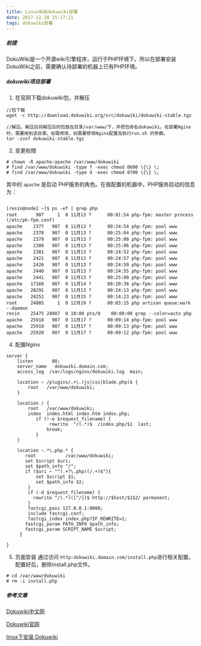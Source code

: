 ```yaml
---
title: Linux系统dokuwiki部署
date: 2017-12-28 15:17:21
tags: dokuwiki部署
---
```


##### 前提
DokuWiki是一个开源wiki引擎程序，运行于PHP环境下。所以在部署安装DokuWiki之前，需要确认待部署的机器上已有PHP环境。

##### dokuwiki项目部署

1. 在官网下载dokuwiki包，并解压

```
//包下载
wget -c http://download.dokuwiki.org/src/dokuwiki/dokuwiki-stable.tgz

//解压。解压后将解压后的包放在目录/var/www/下，并把包命名dokuwiki。在部署Nginx时，需要用到该目录。如需修改，则需要修改Nginx配置及执行run.sh 的参数。
tar -zvxf dokuwiki-stable.tgz
```

2. 变更权限

<!-- more -->

```
# chown -R apache:apache /var/www/dokuwiki
# find /var/www/dokuwiki -type f -exec chmod 0600 \{\} \;
# find /var/www/dokuwiki -type d -exec chmod 0700 \{\} \;
```
其中的 `apache` 是启动 PHP服务的角色。在我配置的机器中，PHP服务启动的信息为：

```

[resin@node2 ~]$ ps -ef | grep php
root       907     1  0 11月13 ?      00:01:54 php-fpm: master process (/etc/ph-fpm.conf)
apache    2377   907  0 11月13 ?      00:24:54 php-fpm: pool www
apache    2378   907  0 11月13 ?      00:25:04 php-fpm: pool www
apache    2379   907  0 11月13 ?      00:25:00 php-fpm: pool www
apache    2380   907  0 11月13 ?      00:25:06 php-fpm: pool www
apache    2381   907  0 11月13 ?      00:24:52 php-fpm: pool www
apache    2421   907  0 11月13 ?      00:24:57 php-fpm: pool www
apache    2426   907  0 11月13 ?      00:24:59 php-fpm: pool www
apache    2440   907  0 11月13 ?      00:24:55 php-fpm: pool www
apache    2441   907  0 11月13 ?      00:25:00 php-fpm: pool www
apache   17168   907  0 11月14 ?      00:20:38 php-fpm: pool www
apache   20291   907  0 11月13 ?      00:24:13 php-fpm: pool www
apache   24251   907  0 11月15 ?      00:14:23 php-fpm: pool www
root     24805     1  0 12月19 ?      00:03:15 php artisan queue:work --daemon
resin    25475 24887  0 10:00 pts/0    00:00:00 grep --color=auto php
apache   25918   907  0 11月17 ?      00:09:14 php-fpm: pool www
apache   25919   907  0 11月17 ?      00:09:13 php-fpm: pool www
apache   25920   907  0 11月17 ?      00:09:12 php-fpm: pool www
```


4. 配置Nginx

```
server {
    listen       80;
    server_name   dokuwiki.domain.com;
    access_log  /var/logs/nginx/dokuwiki.log  main;

    location ~ /plugins/.+\.(js|css|blade.php)$ {
        root   /var/www/dokuwiki;
    }

    location / {
        root   /var/www/dokuwiki;
        index  index.html index.htm index.php;
           if (!-e $request_filename) {
                rewrite  ^/(.*)$  /index.php/$1  last;
               break;
           }
    }

    location ~.*\.php.* {
       root           /var/www/dokuwiki;
       set $script $uri;
       set $path_info "/";
       if ($uri ~ "^(.+?\.php)(/.+)$"){
           set $script $1;
           set $path_info $2;
        }
        if (-d $request_filename) {
          rewrite ^/(.*)([^/])$ http://$host/$1$2/ permanent;
        }
        fastcgi_pass 127.0.0.1:9000;
        include fastcgi.conf;
        fastcgi_index index.php?IF_REWRITE=1;
       fastcgi_param PATH_INFO $path_info;
       fastcgi_param SCRIPT_NAME $script;
     }

}
```

5. 页面安装
通过访问 `http:dokuwiki.domain.com/install.php`进行相关配置。配置好后，删除install.php文件。

```
# cd /var/www/dokuwiki
# rm -i install.php
```



##### 参考文章
[Dokuwiki中文网](http://www.dokuwiki.com.cn/)

[Dokuwiki官网](https://www.dokuwiki.org/dokuwiki#)

[linux下安装 Dokuwiki](http://www.dokuwiki.com.cn/217.html)


